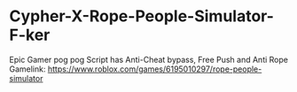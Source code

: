 # Cypher-X-Rope-People-Simulator-F-ker
Epic Gamer pog pog
Script has Anti-Cheat bypass, Free Push and Anti Rope
Gamelink: https://www.roblox.com/games/6195010297/rope-people-simulator
